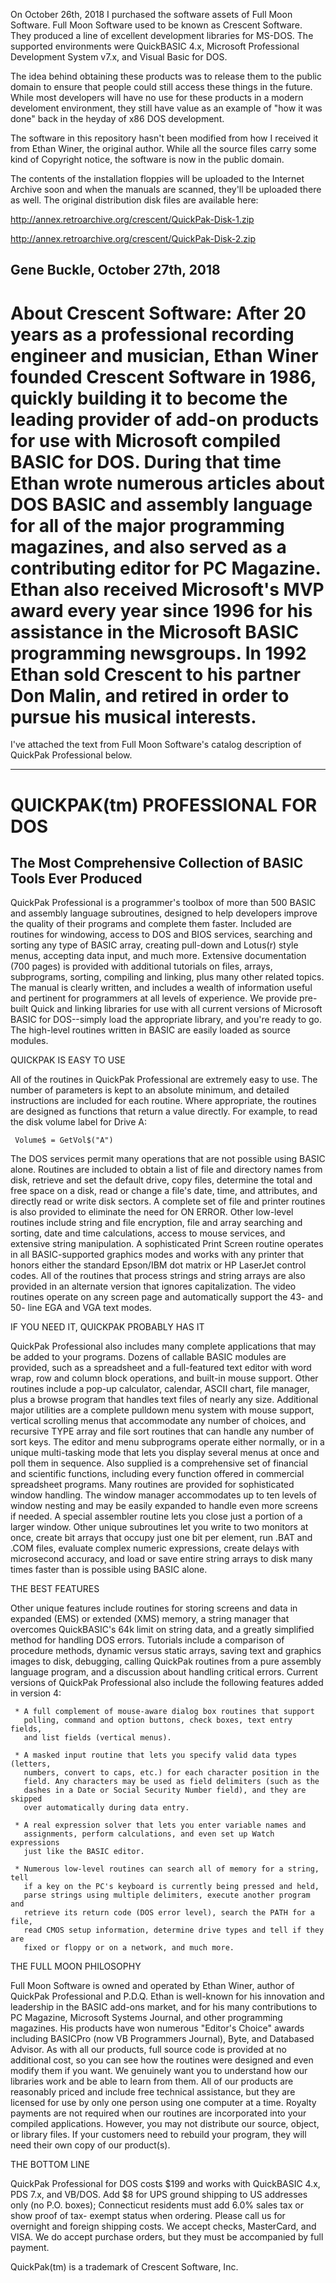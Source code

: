 On October 26th, 2018 I purchased the software assets of Full Moon Software.
Full Moon Software used to be known as Crescent Software.  They produced a line
of excellent development libraries for MS-DOS.  The supported environments were
QuickBASIC 4.x, Microsoft Professional Development System v7.x, and Visual 
Basic for DOS.

The idea behind obtaining these products was to release them to the public
domain to ensure that people could still access these things in the future.
While most developers will have no use for these products in a modern 
develoment environment, they still have value as an example of "how it was 
done" back in the heyday of x86 DOS development. 

The software in this repository hasn't been modified from how I received it 
from Ethan Winer, the original author.  While all the source files carry some 
kind of Copyright notice, the software is now in the public domain.

The contents of the installation floppies will be uploaded to the Internet
Archive soon and when the manuals are scanned, they'll be uploaded there
as well.
The original distribution disk files are available here:

http://annex.retroarchive.org/crescent/QuickPak-Disk-1.zip

http://annex.retroarchive.org/crescent/QuickPak-Disk-2.zip

Gene Buckle, October 27th, 2018
-------------------------------------------------------------------------------
About Crescent Software:
After 20 years as a professional recording engineer and musician, Ethan
Winer founded Crescent Software in 1986, quickly building it to become the
leading provider of add-on products for use with Microsoft compiled BASIC
for DOS. During that time Ethan wrote numerous articles about DOS BASIC and
assembly language for all of the major programming magazines, and also
served as a contributing editor for PC Magazine. Ethan also received
Microsoft's MVP award every year since 1996 for his assistance in the
Microsoft BASIC programming newsgroups. In 1992 Ethan sold Crescent to his
partner Don Malin, and retired in order to pursue his musical interests.
===============================================================================

I've attached the text from Full Moon Software's catalog description of 
QuickPak Professional below.

-------------------------------------------------------------------------------
QUICKPAK(tm) PROFESSIONAL FOR DOS
=================================

The Most Comprehensive Collection of BASIC Tools Ever Produced
--------------------------------------------------------------

QuickPak Professional is a programmer's toolbox of more than 500 BASIC and 
assembly language subroutines, designed to help developers improve the quality 
of their programs and complete them faster. Included are routines for 
windowing, access to DOS and BIOS services, searching and sorting any type of 
BASIC array, creating pull-down and Lotus(r) style menus, accepting data 
input, and much more.
     Extensive documentation (700 pages) is provided with additional tutorials 
on files, arrays, subprograms, sorting, compiling and linking, plus many other 
related topics. The manual is clearly written, and includes a wealth of 
information useful and pertinent for programmers at all levels of experience. 
We provide pre-built Quick and linking libraries for use with all current 
versions of Microsoft BASIC for DOS--simply load the appropriate library, and 
you're ready to go. The high-level routines written in BASIC are easily loaded 
as source modules.

QUICKPAK IS EASY TO USE

All of the routines in QuickPak Professional are extremely easy to use. The 
number of parameters is kept to an absolute minimum, and detailed instructions 
are included for each routine. Where appropriate, the routines are designed as 
functions that return a value directly. For example, to read the disk volume 
label for Drive A:

     Volume$ = GetVol$("A")

The DOS services permit many operations that are not possible using BASIC 
alone. Routines are included to obtain a list of file and directory names from 
disk, retrieve and set the default drive, copy files, determine the total and 
free space on a disk, read or change a file's date, time, and attributes, and 
directly read or write disk sectors. A complete set of file and printer 
routines is also provided to eliminate the need for ON ERROR.
     Other low-level routines include string and file encryption, file and 
array searching and sorting, date and time calculations, access to mouse 
services, and extensive string manipulation. A sophisticated Print Screen 
routine operates in all BASIC-supported graphics modes and works with any 
printer that honors either the standard Epson/IBM dot matrix or HP LaserJet 
control codes.
     All of the routines that process strings and string arrays are also 
provided in an alternate version that ignores capitalization. The video 
routines operate on any screen page and automatically support the 43- and 50-
line EGA and VGA text modes.

IF YOU NEED IT, QUICKPAK PROBABLY HAS IT

QuickPak Professional also includes many complete applications that may be 
added to your programs.  Dozens of callable BASIC modules are provided, such 
as a spreadsheet and a full-featured text editor with word wrap, row and 
column block operations, and built-in mouse support. Other routines include a 
pop-up calculator, calendar, ASCII chart, file manager, plus a browse program 
that handles text files of nearly any size.
     Additional major utilities are a complete pulldown menu system with mouse 
support, vertical scrolling menus that accommodate any number of choices, and 
recursive TYPE array and file sort routines that can handle any number of sort 
keys. The editor and menu subprograms operate either normally, or in a unique 
multi-tasking mode that lets you display several menus at once and poll them 
in sequence. Also supplied is a comprehensive set of financial and scientific 
functions, including every function offered in commercial spreadsheet 
programs.
     Many routines are provided for sophisticated window handling. The window 
manager accommodates up to ten levels of window nesting and may be easily 
expanded to handle even more screens if needed. A special assembler routine 
lets you close just a portion of a larger window. Other unique subroutines let 
you write to two monitors at once, create bit arrays that occupy just one bit 
per element, run .BAT and .COM files, evaluate complex numeric expressions, 
create delays with microsecond accuracy, and load or save entire string arrays 
to disk many times faster than is possible using BASIC alone.

THE BEST FEATURES

Other unique features include routines for storing screens and data in 
expanded (EMS) or extended (XMS) memory, a string manager that overcomes 
QuickBASIC's 64k limit on string data, and a greatly simplified method for 
handling DOS errors. Tutorials include a comparison of procedure methods, 
dynamic versus static arrays, saving text and graphics images to disk, 
debugging, calling QuickPak routines from a pure assembly language program, 
and a discussion about handling critical errors. Current versions of QuickPak 
Professional also include the following features added in version 4:

     * A full complement of mouse-aware dialog box routines that support
       polling, command and option buttons, check boxes, text entry fields,
       and list fields (vertical menus).

     * A masked input routine that lets you specify valid data types (letters,
       numbers, convert to caps, etc.) for each character position in the
       field. Any characters may be used as field delimiters (such as the
       dashes in a Date or Social Security Number field), and they are skipped
       over automatically during data entry.

     * A real expression solver that lets you enter variable names and
       assignments, perform calculations, and even set up Watch expressions
       just like the BASIC editor.

     * Numerous low-level routines can search all of memory for a string, tell
       if a key on the PC's keyboard is currently being pressed and held,
       parse strings using multiple delimiters, execute another program and
       retrieve its return code (DOS error level), search the PATH for a file,
       read CMOS setup information, determine drive types and tell if they are
       fixed or floppy or on a network, and much more.

THE FULL MOON PHILOSOPHY

Full Moon Software is owned and operated by Ethan Winer, author of QuickPak 
Professional and P.D.Q. Ethan is well-known for his innovation and leadership 
in the BASIC add-ons market, and for his many contributions to PC Magazine, 
Microsoft Systems Journal, and other programming magazines. His products have 
won numerous "Editor's Choice" awards including BASICPro (now VB Programmers 
Journal), Byte, and Databased Advisor.
     As with all our products, full source code is provided at no additional 
cost, so you can see how the routines were designed and even modify them if 
you want. We genuinely want you to understand how our libraries work and be 
able to learn from them. All of our products are reasonably priced and include 
free technical assistance, but they are licensed for use by only one person 
using one computer at a time. Royalty payments are not required when our 
routines are incorporated into your compiled applications. However, you may 
not distribute our source, object, or library files. If your customers need to 
rebuild your program, they will need their own copy of our product(s).

THE BOTTOM LINE

QuickPak Professional for DOS costs $199 and works with QuickBASIC 4.x, PDS 
7.x, and VB/DOS. Add $8 for UPS ground shipping to US addresses only (no P.O. 
boxes); Connecticut residents must add 6.0% sales tax or show proof of tax-
exempt status when ordering. Please call us for overnight and foreign shipping 
costs. We accept checks, MasterCard, and VISA. We do accept purchase orders, 
but they must be accompanied by full payment.

QuickPak(tm) is a trademark of Crescent Software, Inc.


